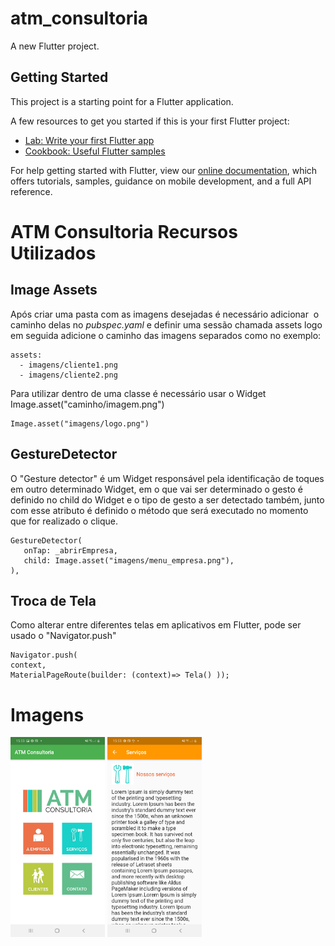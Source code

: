 # atm_consultoria

A new Flutter project.

## Getting Started

This project is a starting point for a Flutter application.

A few resources to get you started if this is your first Flutter project:

- [Lab: Write your first Flutter app](https://flutter.dev/docs/get-started/codelab)
- [Cookbook: Useful Flutter samples](https://flutter.dev/docs/cookbook)

For help getting started with Flutter, view our
[online documentation](https://flutter.dev/docs), which offers tutorials,
samples, guidance on mobile development, and a full API reference.

# ATM Consultoria Recursos Utilizados

## Image Assets

Após criar uma pasta com as imagens desejadas é necessário adicionar  o caminho delas no <em>pubspec.yaml</em>  e definir uma sessão chamada assets logo em seguida adicione o caminho das imagens separados como no exemplo:
```
assets: 
  - imagens/cliente1.png 
  - imagens/cliente2.png
```

Para utilizar dentro de uma classe é necessário usar o Widget Image.asset("caminho/imagem.png")
```
Image.asset("imagens/logo.png")
```

## GestureDetector

O "Gesture detector" é um Widget responsável pela identificação de toques em outro determinado Widget, em o que vai ser determinado o gesto é definido no child do Widget e o tipo de gesto a ser detectado também, junto com esse atributo é definido o método que será executado no momento que for realizado o clique. 
```
GestureDetector( 
   onTap: _abrirEmpresa, 
   child: Image.asset("imagens/menu_empresa.png"), 
),
```

## Troca de Tela

Como alterar entre diferentes telas em aplicativos em Flutter, pode ser usado o "Navigator.push"

```
Navigator.push(
context,
MaterialPageRoute(builder: (context)=> Tela() ));
```

# Imagens

<img src="https://github.com/petscaramussi/AtmConsultoria/blob/main/imagens/ATMHome.jpg" style="width: 30%; height: 30%;">
<img src="https://github.com/petscaramussi/AtmConsultoria/blob/main/imagens/ATMServicos.jpg" style="width: 30%; height: 30%;">
